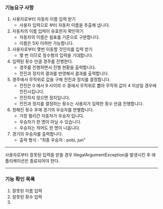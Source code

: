 ### 기능요구 사항

1. 사용자로부터 자동차 이름 입력 받기
   - 사용자 입력으로 부터 자동차 이름을 추출해 냅니다.
2. 자동차의 이름 입력이 유효한지 확인하기 
    - 자동차의 이름은 쉼표를 기준으로 구분합니다.
    - 이름은 5자 이하만 가능합니다.
3. 사용자로부터 몇번 이동할 것인지를 입력 받기
    - 몇 번 이므로 정수형의 입력을 기대합니다.
4. 입력된 횟수 만큼 경주를 진행한다.
    - 경주를 진행하면서 진행 현황을 출력합니다.
    - 전진과 정지의 결과를 반영해서 결과를 출력합니다.
5. 경주에서 무작위로 값을 구해 전진과 정지를 결정합니다.
    - 전진은 0 에서 9 사이의 수 중에서 무작위로 뽑아 무작위 값이 4 이상일 경우에 전진시킵니다.
    - 전진하지 않으면 정지입니다.
    - 전진과 정지를 결정하는 횟수는 사용자가 입력한 횟수 만큼 진행합니다.
6. 정해진 횟수 후에 경기의 우승자를 판별합니다.
    - 가장 멀리간 자동차가 우승자 입니다.
    - 우승자가 한 명이 아닐 수 있습니다.
    - 우승자는 적어도 한 명이 나옵니다.
7. 경기의 우승자를 출력합니다.
    - 출력 형식 : "최종 우승자 : pobi, jun"

----

사용자로부터 잘못된 입력을 받을 경우 IllegalArgumentException을 발생시킨 후 애플리케이션은 종료되어야 한다.

--- 

### 기능 확인 목록

1. 잘못된 이름 입력
2. 잘못된 횟수 입력
3. 